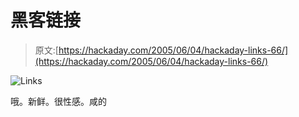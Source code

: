 # 黑客链接

> 原文:[https://hackaday.com/2005/06/04/hackaday-links-66/](https://hackaday.com/2005/06/04/hackaday-links-66/)

![Links](../Images/88f99cdddd5d58fc385b733930360445.png)

哦。新鲜。很性感。咸的